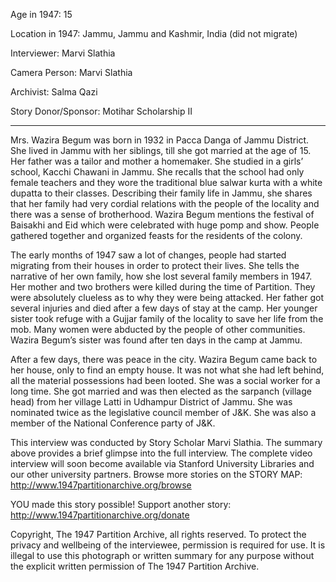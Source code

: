Age in 1947: 15

Location in 1947: Jammu, Jammu and Kashmir, India (did not migrate)

Interviewer: Marvi Slathia

Camera Person: Marvi Slathia

Archivist: Salma Qazi

Story Donor/Sponsor: Motihar Scholarship II

--------------------------------------------------------------------


Mrs. Wazira Begum was born in 1932 in Pacca Danga of Jammu District. She lived in Jammu with her siblings, till she got married at the age of 15. Her father was a tailor and mother a homemaker. She studied in a girls’ school, Kacchi Chawani in Jammu. She recalls that the school had only female teachers and they wore the traditional blue salwar kurta with a white dupatta to their classes. Describing their family life in Jammu, she shares that her family had very cordial relations with the people of the locality and there was a sense of brotherhood. Wazira Begum mentions the festival of Baisakhi and Eid which were celebrated with huge pomp and show. People gathered together and organized feasts for the residents of the colony.

The early months of 1947 saw a lot of changes, people had started migrating from their houses in order to protect their lives. She tells the narrative of her own family, how she lost several family members in 1947. Her mother and two brothers were killed during the time of Partition. They were absolutely clueless as to why they were being attacked. Her father got several injuries and died after a few days of stay at the camp. Her younger sister took refuge with a Gujjar family of the locality to save her life from the mob. Many women were abducted by the people of other communities. Wazira Begum’s sister was found after ten days in the camp at Jammu.

After a few days, there was peace in the city. Wazira Begum came back to her house, only to find an empty house. It was not what she had left behind, all the material possessions had been looted. She was a social worker for a long time. She got married and was then elected as the sarpanch (village head) from her village Latti in Udhampur District of Jammu. She was nominated twice as the legislative council member of J&K. She was also a member of the National Conference party of J&K.

This interview was conducted by Story Scholar Marvi Slathia. The summary above provides a brief glimpse into the full interview. The complete video interview will soon become available via Stanford University Libraries and our other university partners. Browse more stories on the STORY MAP: http://www.1947partitionarchive.org/browse

YOU made this story possible! Support another story: http://www.1947partitionarchive.org/donate

Copyright, The 1947 Partition Archive, all rights reserved. To protect the privacy and wellbeing of the interviewee, permission is required for use. It is illegal to use this photograph or written summary for any purpose without the explicit written permission of The 1947 Partition Archive.

